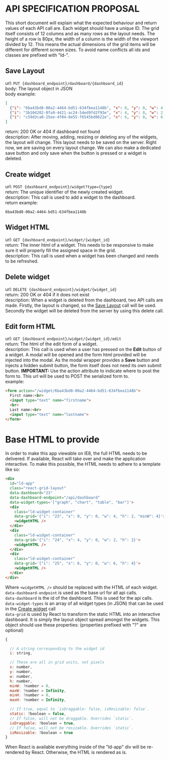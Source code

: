 # API SPECIFICATION PROPOSAL
This short document will explain what the expected behaviour and return values of each API call are. Each widget should have a unique ID. The grid itself consists of 12 columns and as many rows as the layout needs. The height of a row is 80px, the width of a column is the width of the viewport divided by 12. This means the actual dimensions of the grid items will be different for different screen sizes. To avoid name conflicts all ids and classes are prefixed with "ld-".

## Save Layout
url: `PUT {dashboard_endpoint}/dashboard/{dashboard_id}`  
body: The layout object in JSON  
body example:  
```JSON
[
  {"i": "6ba43bd8-00a2-4464-bd51-634fbea1148b", "x": 0, "y": 0, "w": 4, "h": 2, "static": false, "minW": 4},
  {"i": "3b104202-8fa9-4421-ac24-54ed9fd2f93e", "x": 4, "y": 0, "w": 2, "h": 2, "static": false},
  {"i": "c59d3ca0-25ee-4f04-8e55-f6545bd0622e", "x": 6, "y": 0, "w": 6, "h": 4, "static": false}
]
```
return: 200 OK or 404 if dashboard not found  
description: After moving, adding, resizing or deleting any of the widgets, the layout will change. This layout needs to be saved on the server. Right now, we are saving on every layout change. We can also make a dedicated save button and only save when the button is pressed or a widget is deleted.

## Create widget
url: `POST {dashboard_endpoint}/widget?type={type}`  
return: The unique identifier of the newly created widget.  
description: This call is used to add a widget to the dashboard.  
return example:  
```
6ba43bd8-00a2-4464-bd51-634fbea1148b
```

## Widget HTML
url: `GET {dashboard_endpoint}/widget/{widget_id}`  
return: The inner html of a widget. This needs to be responsive to make sure it will properly fill the assigned space in the grid.   
description: This call is used when a widget has been changed and needs to be refreshed.

## Delete widget
url: `DELETE {dashboard_endpoint}/widget/{widget_id}`  
return: 200 OK or 404 if it does not exist  
description: When a widget is deleted from the dashboard, two API calls are made. Firstly, the layout is changed, so the [Save Layout](#save-layout) call will be used. Secondly the widget will be deleted from the server by using this delete call.

## Edit form HTML
url: `GET {dashboard_endpoint}/widget/{widget_id}/edit`  
return: The html of the edit form of a widget.  
description: This call is used when a user has pressed on the **Edit** button of a widget. A modal will be opened and the form html provided will be injected into the modal. As the modal wrapper provides a **Save** button and injects a hidden submit button, the form itself does not need its own submit button. **IMPORTANT:** Use the action attribute to indicate where to post the form to. This url will be used to POST the serialized form to.  
example:  
```html
<form action="/widget/6ba43bd8-00a2-4464-bd51-634fbea1148b">
  First name:<br>
  <input type="text" name="firstname">
  <br>
  Last name:<br>
  <input type="text" name="lastname">
</form>
```

# Base HTML to provide
In order to make this app viewable on IE8, the full HTML needs to be delivered. If available, React will take over and make the application interactive. To make this possible, the HTML needs to adhere to a template like so:

```html
<div
  id="ld-app"
  class="react-grid-layout"
  data-dashboard="23"
  data-dashboard-endpoint="/api/dashboard"
  data-widget-types='["graph", "chart", "table", "bar"]'>
  <div
    class="ld-widget-container"
    data-grid='{"i": "23", "x": 0, "y": 0, "w": 4, "h": 2, "minW": 4}'>
    <widgetHTML />
  </div>
  <div
    class="ld-widget-container"
    data-grid='{"i": "24", "x": 4, "y": 0, "w": 2, "h": 2}'>
    <widgetHTML />
  </div>
  <div
    class="ld-widget-container"
    data-grid='{"i": "25", "x": 6, "y": 0, "w": 6, "h": 4}'>
    <widgetHTML />
  </div>
</div>
```

Where `<widgetHTML />` should be replaced with the HTML of each widget.  
`data-dashboard-endpoint` is used as the base url for all api calls.  
`data-dashboard` is the id of the dashboard. This is used for the api calls.  
`data-widget-types` is an array of all widget types (in JSON) that can be used in the [Create widget](#create-widget) call  
`data-grid` is used by React to transform the static HTML into an interactive dashboard. It is simply the layout object spread amongst the widgets. This object should use these properties: (properties prefixed with "?" are optional)
```js
{

  // A string corresponding to the widget id
  i: string,

  // These are all in grid units, not pixels
  x: number,
  y: number,
  w: number,
  h: number,
  minW: ?number = 0,
  maxW: ?number = Infinity,
  minH: ?number = 0,
  maxH: ?number = Infinity,

  // If true, equal to `isDraggable: false, isResizable: false`.
  static: ?boolean = false,
  // If false, will not be draggable. Overrides `static`.
  isDraggable: ?boolean = true,
  // If false, will not be resizable. Overrides `static`.
  isResizable: ?boolean = true
}
```
<!-- The style of each widget-container needs to be calculated using the layout as follows:  
```js
const cols = 12 // We use 12 columns
const containerWidth = 1600 // Assume a desktop screen width of 1600
const margin = [10, 10] // horizontal and vertical margin between each grid item
const containerPadding = [10, 10] // horizontal and vertical padding for the container
const rowHeight = 80 // We currently use a row height of 80

// The above constants are all configurable

const colWidth = (containerWidth - margin[0] * (cols - 1) - containerPadding[0] * 2) / cols

const style = {
  left: Math.round((colWidth + margin[0]) * x + containerPadding[0]),
  top: Math.round((rowHeight + margin[1]) * y + containerPadding[1]),
  width: Math.round(colWidth * w + Math.max(0, w - 1) * margin[0]),
  height: Math.round(rowHeight * h + Math.max(0, h - 1) * margin[1])
}
``` -->

When React is available everything inside of the "ld-app" div will be re-rendered by React. Otherwise, the HTML is rendered as is.